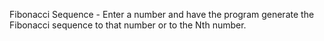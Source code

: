 Fibonacci Sequence - Enter a number and have the program generate the Fibonacci sequence to that number or to the Nth number.
